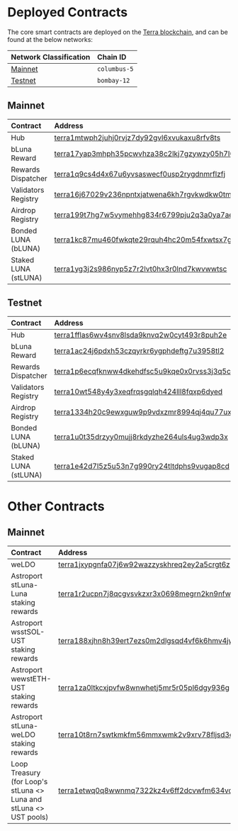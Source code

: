 # Deployed Contracts

The core smart contracts are deployed on the [Terra blockchain](https://terra.money/), and can be found at the below networks:

| Network Classification | Chain ID |
| :--- | :--- |
| [Mainnet](#mainnet) | `columbus-5` |
| [Testnet](#testnet) | `bombay-12` |

## Mainnet

| Contract | Address |
| :--- | :--- |
| Hub | [terra1mtwph2juhj0rvjz7dy92gvl6xvukaxu8rfv8ts](https://terrasco.pe/mainnet/address/terra1mtwph2juhj0rvjz7dy92gvl6xvukaxu8rfv8ts) |
| bLuna Reward | [terra17yap3mhph35pcwvhza38c2lkj7gzywzy05h7l0](https://terrasco.pe/mainnet/address/terra17yap3mhph35pcwvhza38c2lkj7gzywzy05h7l0) |
| Rewards Dispatcher | [terra1q9cs4d4x67u6yvsaswecf0usp2rygdnmrflzfj](https://terrasco.pe/mainnet/address/terra1q9cs4d4x67u6yvsaswecf0usp2rygdnmrflzfj) |
| Validators Registry | [terra16j67029v236npntxjatwena6kh7rgvkwdkw0tm](https://terrasco.pe/mainnet/address/terra16j67029v236npntxjatwena6kh7rgvkwdkw0tm) |
| Airdrop Registry | [terra199t7hg7w5vymehhg834r6799pju2q3a0ya7ae9](https://terrasco.pe/mainnet/address/terra199t7hg7w5vymehhg834r6799pju2q3a0ya7ae9) |
| Bonded LUNA \(bLUNA\) | [terra1kc87mu460fwkqte29rquh4hc20m54fxwtsx7gp](https://terrasco.pe/mainnet/address/terra1kc87mu460fwkqte29rquh4hc20m54fxwtsx7gp) |
| Staked LUNA \(stLUNA\) | [terra1yg3j2s986nyp5z7r2lvt0hx3r0lnd7kwvwwtsc](https://terrasco.pe/mainnet/address/terra1yg3j2s986nyp5z7r2lvt0hx3r0lnd7kwvwwtsc) |

## Testnet

| Contract | Address |
| :--- | :--- |
| Hub | [terra1fflas6wv4snv8lsda9knvq2w0cyt493r8puh2e](https://terrasco.pe/testnet/address/terra1fflas6wv4snv8lsda9knvq2w0cyt493r8puh2e) |
| bLuna Reward | [terra1ac24j6pdxh53czqyrkr6ygphdeftg7u3958tl2](https://terrasco.pe/testnet/address/terra1ac24j6pdxh53czqyrkr6ygphdeftg7u3958tl2) |
| Rewards Dispatcher | [terra1p6ecqfknww4dkehdfsc5u9kqe0x0rvss3j3q5c](https://terrasco.pe/testnet/address/terra1p6ecqfknww4dkehdfsc5u9kqe0x0rvss3j3q5c) |
| Validators Registry | [terra10wt548y4y3xeqfrqsgqlqh424lll8fqxp6dyed](https://terrasco.pe/testnet/address/terra10wt548y4y3xeqfrqsgqlqh424lll8fqxp6dyed) |
| Airdrop Registry | [terra1334h20c9ewxguw9p9vdxzmr8994qj4qu77ux6q](https://terrasco.pe/testnet/address/terra1334h20c9ewxguw9p9vdxzmr8994qj4qu77ux6q) |
| Bonded LUNA \(bLUNA\) | [terra1u0t35drzyy0mujj8rkdyzhe264uls4ug3wdp3x](https://terrasco.pe/testnet/address/terra1u0t35drzyy0mujj8rkdyzhe264uls4ug3wdp3x) |
| Staked LUNA \(stLUNA\) | [terra1e42d7l5z5u53n7g990ry24tltdphs9vugap8cd](https://terrasco.pe/testnet/address/terra1e42d7l5z5u53n7g990ry24tltdphs9vugap8cd) |

# Other Contracts

## Mainnet

| Contract | Address |
| :--- | :--- |
| weLDO | [terra1jxypgnfa07j6w92wazzyskhreq2ey2a5crgt6z](https://terrasco.pe/mainnet/address/terra1jxypgnfa07j6w92wazzyskhreq2ey2a5crgt6z) |
| Astroport stLuna-Luna staking rewards | [terra1r2ucpn7j8qcgvsvkzxr3x0698megrn2kn9nfwq](https://terrasco.pe/mainnet/address/terra1r2ucpn7j8qcgvsvkzxr3x0698megrn2kn9nfwq) |
| Astroport wsstSOL-UST staking rewards | [terra188xjhn8h39ert7ezs0m2dlgsqd4vf6k6hmv4jw](https://terrasco.pe/mainnet/address/terra188xjhn8h39ert7ezs0m2dlgsqd4vf6k6hmv4jw) |
| Astroport wewstETH-UST staking rewards | [terra1za0ltkcxjpvfw8wnwhetj5mr5r05pl6dgy936g](https://terrasco.pe/mainnet/address/terra1za0ltkcxjpvfw8wnwhetj5mr5r05pl6dgy936g) |
| Astroport stLuna-weLDO staking rewards | [terra10t8rn7swtkmkfm56mmxwmk2v9xrv78fljsd3ez](https://terrasco.pe/mainnet/address/terra10t8rn7swtkmkfm56mmxwmk2v9xrv78fljsd3ez) |
| Loop Treasury (for Loop's stLuna <> Luna and stLuna <> UST pools) | [terra1etwq0q8wwnmq7322kz4v6ff2dcvwfm634vdkqn](https://terrasco.pe/mainnet/address/terra1etwq0q8wwnmq7322kz4v6ff2dcvwfm634vdkqn) |
